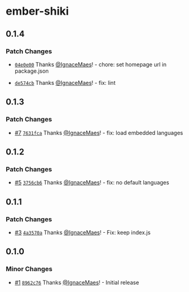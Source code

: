 # ember-shiki

## 0.1.4

### Patch Changes

- [`04e0e00`](https://github.com/IgnaceMaes/ember-shiki/commit/04e0e00f59fe40bfa5706a5686ff69748ce2a773) Thanks [@IgnaceMaes](https://github.com/IgnaceMaes)! - chore: set homepage url in package.json

- [`de574cb`](https://github.com/IgnaceMaes/ember-shiki/commit/de574cb6fc18b69ee73da86823f591971f5a77f3) Thanks [@IgnaceMaes](https://github.com/IgnaceMaes)! - fix: lint

## 0.1.3

### Patch Changes

- [#7](https://github.com/IgnaceMaes/ember-shiki/pull/7) [`7631fca`](https://github.com/IgnaceMaes/ember-shiki/commit/7631fca1132188aa59ba69821cc8f08c4c661c9a) Thanks [@IgnaceMaes](https://github.com/IgnaceMaes)! - fix: load embedded languages

## 0.1.2

### Patch Changes

- [#5](https://github.com/IgnaceMaes/ember-shiki/pull/5) [`3756cb6`](https://github.com/IgnaceMaes/ember-shiki/commit/3756cb65db181dc9848b8ee39a3549d428ed47e2) Thanks [@IgnaceMaes](https://github.com/IgnaceMaes)! - fix: no default languages

## 0.1.1

### Patch Changes

- [#3](https://github.com/IgnaceMaes/ember-shiki/pull/3) [`4a3570a`](https://github.com/IgnaceMaes/ember-shiki/commit/4a3570a79527339bb5aa686174fb5f1d2d2e46b9) Thanks [@IgnaceMaes](https://github.com/IgnaceMaes)! - Fix: keep index.js

## 0.1.0

### Minor Changes

- [#1](https://github.com/IgnaceMaes/ember-shiki/pull/1) [`8962c76`](https://github.com/IgnaceMaes/ember-shiki/commit/8962c764bd76f2ad5e921bf4db44d9c5b6b87ee8) Thanks [@IgnaceMaes](https://github.com/IgnaceMaes)! - Initial release
